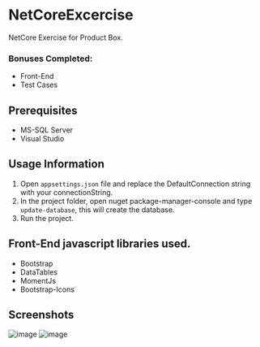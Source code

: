 # NetCoreExcercise

NetCore Exercise for Product Box.

### Bonuses Completed:
* Front-End
* Test Cases

## Prerequisites
* MS-SQL Server
* Visual Studio

## Usage Information
1. Open `appsettings.json` file and replace the DefaultConnection string with your connectionString.
2. In the project folder, open nuget package-manager-console and type `update-database`, this will create the database.
3. Run the project.

## Front-End javascript libraries used.
* Bootstrap
* DataTables
* MomentJs
* Bootstrap-Icons

## Screenshots
![image](https://user-images.githubusercontent.com/44923480/187034192-5acd7916-3f1d-4ebd-a40d-5150e1c1dcbd.png)
![image](https://user-images.githubusercontent.com/44923480/187034139-15ce955c-e861-4563-91c6-4f3b4a21bf61.png)
